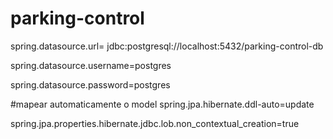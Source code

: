 # parking-control

spring.datasource.url= jdbc:postgresql://localhost:5432/parking-control-db

spring.datasource.username=postgres

spring.datasource.password=postgres

#mapear automaticamente o model
spring.jpa.hibernate.ddl-auto=update

spring.jpa.properties.hibernate.jdbc.lob.non_contextual_creation=true
